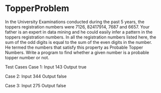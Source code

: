 # TopperProblem
In the University Examinations conducted during the past 5 years, the toppers registration numbers were 7126, 82417914, 7687 and 6657. Your father is an expert in data mining and he could easily infer a pattern in the toppers registration numbers. In all the registration numbers listed here, the sum of the odd digits is equal to the sum of the even digits in the number. He termed the numbers that satisfy this property as Probable Topper Numbers. Write a program to find whether a given number is a probable topper number or not.


Test Cases
Case 1:
Input
143
Output
true


Case 2:
Input
344
Output
false


Case 3:
Input
275
Output
false
